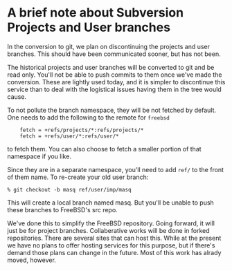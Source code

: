 # A brief note about Subversion Projects and User branches

In the conversion to git, we plan on discontinuing the projects and
user branches. This should have been communicated sooner, but has not
been.

The historical projects and user branches will be converted to git and
be read only. You'll not be able to push commits to them once we've
made the conversion. These are lightly used today, and it is simpler
to discontinue this service than to deal with the logistical issues
having them in the tree would cause.

To not pollute the branch namespace, they will be not
fetched by default. One needs to add the following to the remote
for `freebsd`
```
	fetch = +refs/projects/*:refs/projects/*
	fetch = +refs/user/*:refs/user/*
```
to fetch them. You can also choose to fetch a smaller portion of
that namespace if you like.

Since they are in a separate namespace, you'll need to add `ref/`
to the front of them name. To re-create your old user branch:
```
% git checkout -b masq ref/user/imp/masq
```
This will create a local branch named masq. But you'll be unable to
push these branches to FreeBSD's src repo.

We've done this to simplify the FreeBSD repository. Going forward, it
will just be for project branches. Collaberative works will be done in
forked repositories. There are several sites that can host this. While
at the present we have no plans to offer hosting services for this
purpose, but if there's demand those plans can change in the future.
Most of this work has alrady moved, however.
